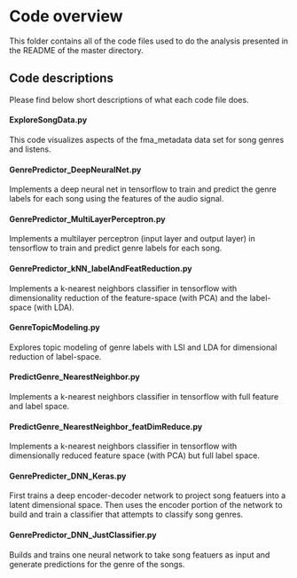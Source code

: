 # Code overview
This folder contains all of the code files used to do the analysis presented in the README of the master directory. 

## Code descriptions 
Please find below short descriptions of what each code file does. 

#### ExploreSongData.py
This code visualizes aspects of the fma_metadata data set for song genres and listens.

#### GenrePredictor_DeepNeuralNet.py
Implements a deep neural net in tensorflow to train and predict the genre labels for each song using the features of the audio signal.

#### GenrePredictor_MultiLayerPerceptron.py
Implements a multilayer perceptron (input layer and output layer) in tensorflow to train and predict genre labels for each song. 

#### GenrePredictor_kNN_labelAndFeatReduction.py
Implements a k-nearest neighbors classifier in tensorflow with dimensionality reduction of the feature-space (with PCA) and the label-space (with LDA).

#### GenreTopicModeling.py
Explores topic modeling of genre labels with LSI and LDA for dimensional reduction of label-space. 

#### PredictGenre_NearestNeighbor.py
Implements a k-nearest neighbors classifier in tensorflow with full feature and label space. 

#### PredictGenre_NearestNeighbor_featDimReduce.py
Implements a k-nearest neighbors classifier in tensorflow with dimensionally reduced feature space (with PCA) but full label space. 

#### GenrePredicter_DNN_Keras.py
First trains a deep encoder-decoder network to project song featuers into a latent dimensional space. Then uses the encoder portion of the network to build and train a classifier that attempts to classify song genres. 

#### GenrePredictor_DNN_JustClassifier.py
Builds and trains one neural network to take song featuers as input and generate predictions for the genre of the songs.
